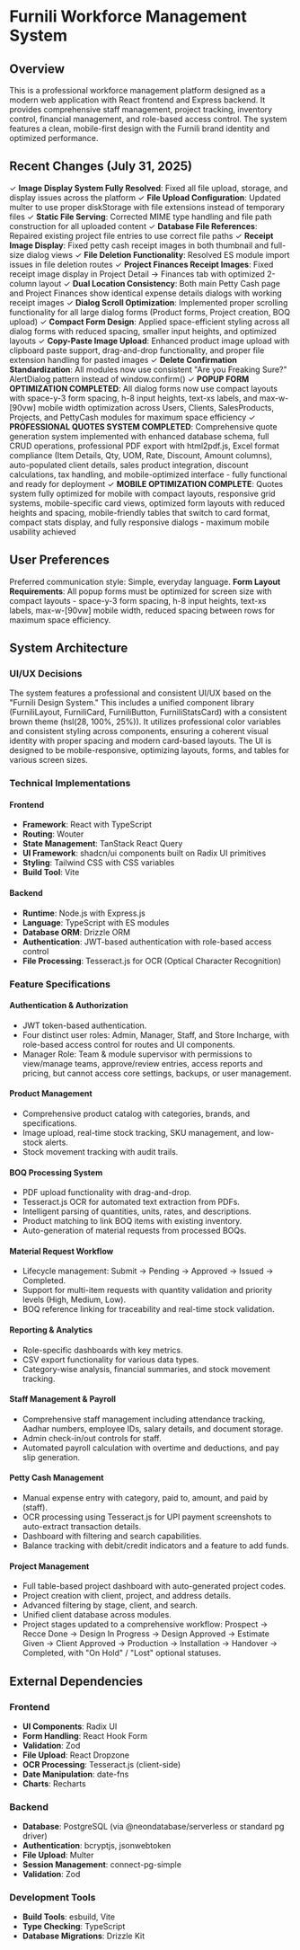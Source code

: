 # Furnili Workforce Management System

## Overview
This is a professional workforce management platform designed as a modern web application with React frontend and Express backend. It provides comprehensive staff management, project tracking, inventory control, financial management, and role-based access control. The system features a clean, mobile-first design with the Furnili brand identity and optimized performance.

## Recent Changes (July 31, 2025)
✓ **Image Display System Fully Resolved**: Fixed all file upload, storage, and display issues across the platform
✓ **File Upload Configuration**: Updated multer to use proper diskStorage with file extensions instead of temporary files
✓ **Static File Serving**: Corrected MIME type handling and file path construction for all uploaded content
✓ **Database File References**: Repaired existing project file entries to use correct file paths
✓ **Receipt Image Display**: Fixed petty cash receipt images in both thumbnail and full-size dialog views
✓ **File Deletion Functionality**: Resolved ES module import issues in file deletion routes
✓ **Project Finances Receipt Images**: Fixed receipt image display in Project Detail → Finances tab with optimized 2-column layout
✓ **Dual Location Consistency**: Both main Petty Cash page and Project Finances show identical expense details dialogs with working receipt images
✓ **Dialog Scroll Optimization**: Implemented proper scrolling functionality for all large dialog forms (Product forms, Project creation, BOQ upload)
✓ **Compact Form Design**: Applied space-efficient styling across all dialog forms with reduced spacing, smaller input heights, and optimized layouts
✓ **Copy-Paste Image Upload**: Enhanced product image upload with clipboard paste support, drag-and-drop functionality, and proper file extension handling for pasted images
✓ **Delete Confirmation Standardization**: All modules now use consistent "Are you Freaking Sure?" AlertDialog pattern instead of window.confirm()
✓ **POPUP FORM OPTIMIZATION COMPLETED**: All dialog forms now use compact layouts with space-y-3 form spacing, h-8 input heights, text-xs labels, and max-w-[90vw] mobile width optimization across Users, Clients, SalesProducts, Projects, and PettyCash modules for maximum space efficiency
✓ **PROFESSIONAL QUOTES SYSTEM COMPLETED**: Comprehensive quote generation system implemented with enhanced database schema, full CRUD operations, professional PDF export with html2pdf.js, Excel format compliance (Item Details, Qty, UOM, Rate, Discount, Amount columns), auto-populated client details, sales product integration, discount calculations, tax handling, and mobile-optimized interface - fully functional and ready for deployment
✓ **MOBILE OPTIMIZATION COMPLETE**: Quotes system fully optimized for mobile with compact layouts, responsive grid systems, mobile-specific card views, optimized form layouts with reduced heights and spacing, mobile-friendly tables that switch to card format, compact stats display, and fully responsive dialogs - maximum mobile usability achieved

## User Preferences
Preferred communication style: Simple, everyday language.
**Form Layout Requirements**: All popup forms must be optimized for screen size with compact layouts - space-y-3 form spacing, h-8 input heights, text-xs labels, max-w-[90vw] mobile width, reduced spacing between rows for maximum space efficiency.

## System Architecture

### UI/UX Decisions
The system features a professional and consistent UI/UX based on the "Furnili Design System." This includes a unified component library (FurniliLayout, FurniliCard, FurniliButton, FurniliStatsCard) with a consistent brown theme (hsl(28, 100%, 25%)). It utilizes professional color variables and consistent styling across components, ensuring a coherent visual identity with proper spacing and modern card-based layouts. The UI is designed to be mobile-responsive, optimizing layouts, forms, and tables for various screen sizes.

### Technical Implementations

#### Frontend
- **Framework**: React with TypeScript
- **Routing**: Wouter
- **State Management**: TanStack React Query
- **UI Framework**: shadcn/ui components built on Radix UI primitives
- **Styling**: Tailwind CSS with CSS variables
- **Build Tool**: Vite

#### Backend
- **Runtime**: Node.js with Express.js
- **Language**: TypeScript with ES modules
- **Database ORM**: Drizzle ORM
- **Authentication**: JWT-based authentication with role-based access control
- **File Processing**: Tesseract.js for OCR (Optical Character Recognition)

### Feature Specifications

#### Authentication & Authorization
- JWT token-based authentication.
- Four distinct user roles: Admin, Manager, Staff, and Store Incharge, with role-based access control for routes and UI components.
- Manager Role: Team & module supervisor with permissions to view/manage teams, approve/review entries, access reports and pricing, but cannot access core settings, backups, or user management.

#### Product Management
- Comprehensive product catalog with categories, brands, and specifications.
- Image upload, real-time stock tracking, SKU management, and low-stock alerts.
- Stock movement tracking with audit trails.

#### BOQ Processing System
- PDF upload functionality with drag-and-drop.
- Tesseract.js OCR for automated text extraction from PDFs.
- Intelligent parsing of quantities, units, rates, and descriptions.
- Product matching to link BOQ items with existing inventory.
- Auto-generation of material requests from processed BOQs.

#### Material Request Workflow
- Lifecycle management: Submit → Pending → Approved → Issued → Completed.
- Support for multi-item requests with quantity validation and priority levels (High, Medium, Low).
- BOQ reference linking for traceability and real-time stock validation.

#### Reporting & Analytics
- Role-specific dashboards with key metrics.
- CSV export functionality for various data types.
- Category-wise analysis, financial summaries, and stock movement tracking.

#### Staff Management & Payroll
- Comprehensive staff management including attendance tracking, Aadhar numbers, employee IDs, salary details, and document storage.
- Admin check-in/out controls for staff.
- Automated payroll calculation with overtime and deductions, and pay slip generation.

#### Petty Cash Management
- Manual expense entry with category, paid to, amount, and paid by (staff).
- OCR processing using Tesseract.js for UPI payment screenshots to auto-extract transaction details.
- Dashboard with filtering and search capabilities.
- Balance tracking with debit/credit indicators and a feature to add funds.

#### Project Management
- Full table-based project dashboard with auto-generated project codes.
- Project creation with client, project, and address details.
- Advanced filtering by stage, client, and search.
- Unified client database across modules.
- Project stages updated to a comprehensive workflow: Prospect → Recce Done → Design In Progress → Design Approved → Estimate Given → Client Approved → Production → Installation → Handover → Completed, with "On Hold" / "Lost" optional statuses.

## External Dependencies

### Frontend
- **UI Components**: Radix UI
- **Form Handling**: React Hook Form
- **Validation**: Zod
- **File Upload**: React Dropzone
- **OCR Processing**: Tesseract.js (client-side)
- **Date Manipulation**: date-fns
- **Charts**: Recharts

### Backend
- **Database**: PostgreSQL (via @neondatabase/serverless or standard pg driver)
- **Authentication**: bcryptjs, jsonwebtoken
- **File Upload**: Multer
- **Session Management**: connect-pg-simple
- **Validation**: Zod

### Development Tools
- **Build Tools**: esbuild, Vite
- **Type Checking**: TypeScript
- **Database Migrations**: Drizzle Kit